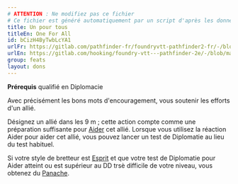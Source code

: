 ```yaml
---
# ATTENTION : Ne modifiez pas ce fichier
# Ce fichier est généré automatiquement par un script d'après les données du module Foundry VTT officiel et de sa traduction
title: Un pour tous
titleEn: One For All
id: bCizH4ByTwbLcYA1
urlFr: https://gitlab.com/pathfinder-fr/foundryvtt-pathfinder2-fr/-/blob/master/data/feats/bCizH4ByTwbLcYA1.htm
urlEn: https://gitlab.com/hooking/foundry-vtt---pathfinder-2e/-/blob/master/packs/data/feats.db/one-for-all.json
group: feats
layout: dons
---
```

**Prérequis** qualifié en Diplomacie

Avec précisément les bons mots d'encouragement, vous soutenir les efforts d'un allié.

Désignez un allié dans les 9 m ; cette action compte comme une préparation suffisante pour [Aider](../actions/aider.md) cet allié. Lorsque vous utilisez la réaction Aider pour aider cet allié, vous pouvez lancer un test de Diplomatie au lieu du test habituel.

Si votre style de bretteur est [Esprit](../class-features/style-:-esprit.md) et que votre test de Diplomatie pour Aider atteint ou est supérieur au DD trsè difficile de votre niveau, vous obtenez du [Panache](../class-features/panache.md).


